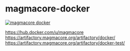 # magmacore-docker

[![magmacore docker](https://github.com/ShubhamTatvamasi/magmacore-docker/actions/workflows/magmacore-docker.yml/badge.svg)](https://github.com/ShubhamTatvamasi/magmacore-docker/actions/workflows/magmacore-docker.yml)

https://hub.docker.com/u/magmacore \
https://artifactory.magmacore.org/artifactory/docker/ \
https://artifactory.magmacore.org/artifactory/docker-test/


